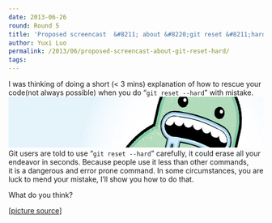```yaml
---
date: 2013-06-26
round: Round 5
title: 'Proposed screencast  &#8211; about &#8220;git reset &#8211;hard&#8221;'
author: Yuxi Luo
permalink: /2013/06/proposed-screencast-about-git-reset-hard/
tags:
---
```

I was thinking of doing a short (< 3 mins) explanation of how to rescue your code(not always possible) when you do &#8220;`git reset --hard`&#8221; with mistake.  
[<img src="/uploads/2013/06/header.jpg" alt="header" width="600" height="100" class="alignnone size-full wp-image-3435" />][1]  
Git users are told to use &#8220;`git reset --hard`&#8221; carefully, it could erase all your endeavor in seconds. Because people use it less than other commands,  
it is a dangerous and error prone command. In some circumstances, you are luck to mend your mistake, I&#8217;ll show you how to do that.

What do you think?

[<a href="http://blog.spoongraphics.co.uk/tutorials/fun-vector-monster-character-illustrator-tutorial" title="picture source" target="_blank">picture source</a>]

 [1]: /uploads/2013/06/header.jpg
